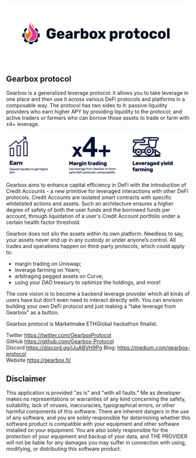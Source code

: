 ![gearbox](header.jpeg)

## Gearbox protocol
Gearbox is a generalized leverage protocol: it allows you to take leverage in one place and then use it across various DeFi protocols and platforms in a composable way. The protocol has two sides to it: passive liquidity providers who earn higher APY by providing liquidity to the protocol; and active traders or farmers who can borrow those assets to trade or farm with x4+ leverage.  

![features](docs/features.jpeg)

Gearbox aims to enhance capital efficiency in DeFi with the introduction of Credit Accounts - a new primitive for leveraged interactions with other DeFi protocols. Credit Accounts are isolated smart contracts with specific whitelisted actions and assets. Such an architecture ensures a higher degree of safety of both the user funds and the borrowed funds per account, through liquidation of a user's Credit Account portfolio under a certain health factor threshold. 

Gearbox does not silo the assets within its own platform. Needless to say, your assets never end up in any custody or under anyone’s control. All trades and operations happen on third-party protocols, which could apply to:
- margin trading on Uniswap;
- leverage farming on Yearn;
- arbitraging pegged assets on Curve;
- using your DAO treasury to optimize the holdings, and more!

The core vision is to become a backend leverage provider which all kinds of users have but don’t even need to interact directly with. You can envision building your own DeFi protocol and just making a “take leverage from Gearbox” as a button.

Gearbox protocol is Marketmake ETHGlobal hackathon finalist.

Twitter https://twitter.com/GearboxProtocol  
GitHub https://github.com/Gearbox-Protocol  
Discord https://discord.gg/jJuABVH9Pg 
Blog: https://medium.com/gearbox-protocol   
Website https://gearbox.fi/  


## Disclaimer

This application is provided "as is" and "with all faults." Me as developer makes no representations or
warranties of any kind concerning the safety, suitability, lack of viruses, inaccuracies, typographical
errors, or other harmful components of this software. There are inherent dangers in the use of any software,
and you are solely responsible for determining whether this software product is compatible with your equipment and
other software installed on your equipment. You are also solely responsible for the protection of your equipment
and backup of your data, and THE PROVIDER will not be liable for any damages you may suffer in connection with using,
modifying, or distributing this software product.
